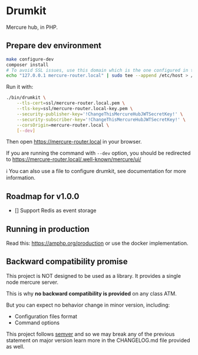 Drumkit
=======

Mercure hub, in PHP.

Prepare dev environment
-----------------------

```bash
make configure-dev
composer install
# To avoid SSL issues, use this domain which is the one configured in the makefile
echo "127.0.0.1	mercure-router.local" | sudo tee --append /etc/host > /dev/null
```

Run it with:

```bash
./bin/drumkit \
    --tls-cert=ssl/mercure-router.local.pem \
    --tls-key=ssl/mercure-router.local-key.pem \
    --security-publisher-key='!ChangeThisMercureHubJWTSecretKey!' \
    --security-subscriber-key='!ChangeThisMercureHubJWTSecretKey!' \
    --corsOrigin=mercure-router.local \
    [--dev]
```

Then open https://mercure-router.local in your browser.

If you are running the command with `--dev` option, you should be redirected to
https://mercure-router.local/.well-known/mercure/ui/

:information_source: You can also use a file to configure drumkit, see documentation for more information.

Roadmap for v1.0.0
------------------

- [] Support Redis as event storage

Running in production
---------------------

Read this: https://amphp.org/production or use the docker implementation.

Backward compatibility promise
------------------------------

This project is NOT designed to be used as a library. It provides a single node mercure server.

This is why **no backward compatibility is provided** on any class ATM.

But you can expect no behavior change in minor version, including:
- Configuration files format
- Command options

This project follows [semver](https://semver.org/) and so we may break any of the previous statement on major version
learn more in the CHANGELOG.md file provided as well.
